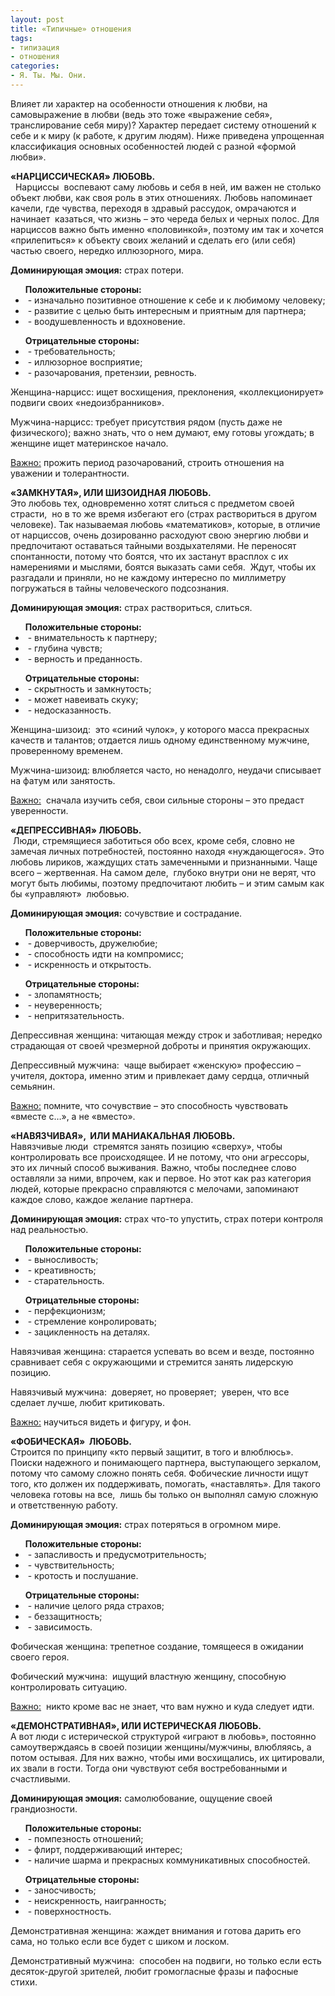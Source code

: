 ```yaml
---
layout: post
title: «Типичные» отношения
tags:
- типизация
- отношения
categories:
- Я. Ты. Мы. Они.
---
```

<article>
<p class="page-intro">Влияет ли характер на особенности отношения к любви, на самовыражение в любви (ведь это тоже «выражение себя», транслирование себя миру)?
Характер передает систему отношений к себе и к миру (к работе, к другим людям). Ниже приведена упрощенная классификация основных особенностей людей с разной «формой любви».</p>

<p><b>«НАРЦИССИЧЕСКАЯ» ЛЮБОВЬ.</b><br>
&nbsp; Нарциссы&nbsp; воспевают саму любовь и себя в ней, им важен не столько объект любви, как своя роль в этих отношениях. Любовь напоминает качели, где чувства, переходя в здравый рассудок, омрачаются и начинает &nbsp;казаться, что жизнь – это череда белых и черных полос. Для нарциссов важно быть именно «половинкой», поэтому им так и хочется «прилепиться» к объекту своих желаний и сделать его (или себя) частью своего, нередко иллюзорного, мира.</p><p><b>Доминирующая эмоция:</b> страх потери.</p>
<ul><b>Положительные стороны:</b><li>&nbsp;- изначально позитивное отношение к себе и к любимому человеку;</li><li>&nbsp;- развитие с целью быть интересным и приятным для партнера;</li><li>&nbsp;- воодушевленность и вдохновение.</li></ul>
<ul><b>Отрицательные стороны:</b><li>&nbsp;- требовательность;</li><li>&nbsp;- иллюзорное восприятие;</li><li>&nbsp;- разочарования, претензии, ревность.</li></ul>
<p>Женщина-нарцисс: ищет восхищения, преклонения, «коллекционирует» подвиги своих «недоизбранников».</p>
<p>Мужчина-нарцисс: требует присутствия рядом (пусть даже не физического); важно знать, что о нем думают, ему готовы угождать; в женщине ищет материнское начало.</p>
<p><u>Важно:</u> прожить период разочарований, строить отношения на уважении и толерантности.</p>
	
<p><b>«ЗАМКНУТАЯ», ИЛИ ШИЗОИДНАЯ ЛЮБОВЬ.</b><br>
Это любовь тех, одновременно хотят слиться с предметом своей страсти, &nbsp;но в то же время избегают его (страх раствориться в другом человеке). Так называемая любовь «математиков», которые, в отличие от нарциссов, очень дозированно расходуют свою энергию любви и предпочитают оставаться тайными воздыхателями. Не переносят спонтанности, потому что боятся, что их застанут врасплох с их намерениями и мыслями, боятся выказать сами себя. &nbsp;Ждут, чтобы их разгадали и приняли, но не каждому интересно по миллиметру погружаться в тайны человеческого подсознания.</p><p><b>Доминирующая эмоция:</b> страх раствориться, слиться.</p>
<ul><b>Положительные стороны:</b><li>&nbsp;- внимательность к партнеру;</li><li>&nbsp;- глубина чувств;</li><li>&nbsp;- верность и преданность.</li></ul><ul><b>Отрицательные стороны:</b><li>&nbsp;- скрытность и замкнутость;</li><li>&nbsp;- может навеивать скуку;</li><li>&nbsp;- недосказанность.</li></ul>
<p>Женщина-шизоид:&nbsp; это «синий чулок», у которого масса прекрасных качеств и талантов; отдается лишь одному единственному мужчине, проверенному временем.</p>
<p>Мужчина-шизоид: влюбляется часто, но ненадолго, неудачи списывает на фатум или занятость.</p>
<p><u>Важно:</u> &nbsp;сначала изучить себя, свои сильные стороны – это предаст уверенности.</p>

<p><b>«ДЕПРЕССИВНАЯ» ЛЮБОВЬ.</b><br>
&nbsp;Люди, стремящиеся заботиться обо всех, кроме себя, словно не замечая личных потребностей, постоянно находя «нуждающегося». Это любовь лириков, жаждущих стать замеченными и признанными. Чаще всего – жертвенная. На самом деле, &nbsp;глубоко внутри они не верят, что могут быть любимы, поэтому предпочитают любить – и этим самым как бы «управляют»&nbsp; любовью.</p>
<p><b>Доминирующая эмоция:</b> сочувствие и сострадание.</p>
<ul><b>Положительные стороны:</b><li>&nbsp;- доверчивость, дружелюбие;</li><li>&nbsp;- способность идти на компромисс;</li><li>&nbsp;- искренность и открытость.</li></ul><ul><b>Отрицательные стороны:</b><li>&nbsp;- злопамятность;</li><li>&nbsp;- неуверенность;</li><li>&nbsp;- непритязательность.</li></ul>
<p>Депрессивная женщина: читающая между строк и заботливая; нередко страдающая от своей чрезмерной доброты и принятия окружающих.</p>
<p>Депрессивный мужчина:&nbsp; чаще выбирает «женскую» профессию – учителя, доктора, именно этим и привлекает даму сердца, отличный семьянин.</p>
<p><u>Важно:</u> помните, что сочувствие – это способность чувствовать «вместе с…», а не «вместо».</p>

<p><b>«НАВЯЗЧИВАЯ», &nbsp;ИЛИ МАНИАКАЛЬНАЯ ЛЮБОВЬ.</b><br>
Навязчивые люди &nbsp;стремятся занять позицию «сверху», чтобы контролировать все происходящее. И не потому, что они агрессоры, это их личный способ выживания. Важно, чтобы последнее слово оставляли за ними, впрочем, как и первое. Но этот как раз категория людей, которые прекрасно справляются с мелочами, запоминают каждое слово, каждое желание партнера.</p>
<p><b>Доминирующая эмоция:</b> страх что-то упустить, страх потери контроля над реальностью.</p>
<ul><b>Положительные стороны:</b><li>&nbsp;- выносливость;</li><li>&nbsp;- креативность;</li><li>&nbsp;- старательность.</li></ul><ul><b>Отрицательные стороны:</b><li>&nbsp;- перфекционизм;</li><li>&nbsp;- стремление конролировать;</li><li>&nbsp;- зацикленность на деталях.</li></ul>
<p>Навязчивая женщина: старается успевать во всем и везде, постоянно сравнивает себя с окружающими и стремится занять лидерскую позицию.</p>
<p>Навязчивый мужчина:&nbsp; доверяет, но проверяет;&nbsp; уверен, что все сделает лучше, любит критиковать.</p>
<p><u>Важно:</u> научиться видеть и фигуру, и фон.</p>

<p><b>«ФОБИЧЕСКАЯ»&nbsp; ЛЮБОВЬ.</b><br>
Строится по принципу «кто первый защитит, в того и влюблюсь». Поиски надежного и понимающего партнера, выступающего зеркалом, потому что самому сложно понять себя. Фобические<i> </i>личности<i> </i>ищут того, кто должен их поддерживать, помогать, «наставлять». Для такого человека готовы на все,&nbsp; лишь бы только он выполнял самую сложную и ответственную работу.</p>
<p><b>Доминирующая эмоция:</b> страх потеряться в огромном мире.</p>
<ul><b>Положительные стороны:</b><li>&nbsp;- запасливость и предусмотрительность;</li><li>&nbsp;- чувствительность;</li><li>&nbsp;- кротость и послушание.</li></ul>
<ul><b>Отрицательные стороны:</b><li>&nbsp;- наличие целого ряда страхов;</li><li>&nbsp;- беззащитность;</li><li>&nbsp;- зависимость.</li></ul>
<p>Фобическая женщина: трепетное создание, томящееся в ожидании своего героя.</p>
<p>Фобический мужчина:&nbsp; ищущий властную женщину, способную контролировать ситуацию.</p><p><u>Важно:</u>&nbsp; никто кроме вас не знает, что вам нужно и куда следует идти.</p>

<p><b>«ДЕМОНСТРАТИВНАЯ», ИЛИ ИСТЕРИЧЕСКАЯ ЛЮБОВЬ.</b><br>
А вот люди с истерической структурой «играют в любовь», постоянно самоутверждаясь в своей позиции женщины/мужчины, влюбляясь, а потом остывая. Для них важно, чтобы ими восхищались, их цитировали, их звали в гости. Тогда они чувствуют себя востребованными и счастливыми.</p>
<p><b>Доминирующая эмоция:</b> самолюбование, ощущение своей грандиозности.</p>
<ul><b>Положительные стороны:</b><li>&nbsp;- помпезность отношений;</li><li>&nbsp;- флирт, поддерживающий интерес;</li><li>&nbsp;- наличие шарма и прекрасных коммуникативных способностей.</li></ul>
<ul><b>Отрицательные стороны:</b><li>&nbsp;- заносчивость;</li><li>&nbsp;- неискренность, наигранность;</li><li>&nbsp;- поверхностность.</li></ul>
<p>Демонстративная женщина: жаждет внимания и готова дарить его сама, но только если все будет с шиком и лоском.</p>
<p>Демонстративный мужчина:&nbsp; способен на подвиги, но только если есть десяток-другой зрителей, любит громогласные фразы и пафосные стихи.</p>
</article>